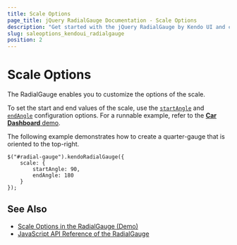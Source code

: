 ```yaml
---
title: Scale Options
page_title: jQuery RadialGauge Documentation - Scale Options
description: "Get started with the jQuery RadialGauge by Kendo UI and customize the options of its scale."
slug: saleoptions_kendoui_radialgauge
position: 2
---
```


# Scale Options

The RadialGauge enables you to customize the options of the scale.

To set the start and end values of the scale, use the [`startAngle`](/api/javascript/dataviz/ui/radialgauge/configuration/scale.startangle) and [`endAngle`](/api/javascript/dataviz/ui/radialgauge/configuration/scale.endangle) configuration options. For a runnable example, refer to the [**Car Dashboard** demo](https://demos.telerik.com/kendo-ui/radial-gauge/car-dashboard).

The following example demonstrates how to create a quarter-gauge that is oriented to the top-right.

    $("#radial-gauge").kendoRadialGauge({
	    scale: {
  	        startAngle: 90,
            endAngle: 180
        }
    });

## See Also

* [Scale Options in the RadialGauge (Demo)](https://demos.telerik.com/kendo-ui/radial-gauge/scale-options)
* [JavaScript API Reference of the RadialGauge](/api/javascript/dataviz/ui/radialgauge)
